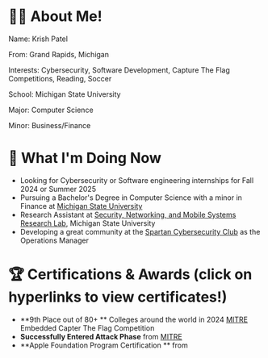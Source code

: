 # 🙋‍♂️ About Me!

Name:
Krish Patel

From: 
Grand Rapids, Michigan

Interests: 
Cybersecurity, Software Development, Capture The Flag Competitions, Reading, Soccer

School: 
Michigan State University

Major: 
Computer Science

Minor: 
Business/Finance



# 🚀 What I'm Doing Now

- Looking for Cybersecurity or Software engineering internships for Fall 2024 or Summer 2025
- Pursuing a Bachelor's Degree in Computer Science with a minor in Finance at [Michigan State University](https://msu.edu/)
- Research Assistant at [Security, Networking, and Mobile Systems Research Lab](https://www.cse.msu.edu/~ghtu/research-projects.html), Michigan State University
- Developing a great community at the [Spartan Cybersecurity Club](https://spartancybersecurityclub.github.io/) as the Operations Manager

# 🏆 Certifications & Awards (click on hyperlinks to view certificates!)
- **9th Place out of 80+ ** Colleges around the world in 2024 [MITRE](https://www.mitre.org/)  Embedded Capter The Flag Competition
- **Successfully Entered Attack Phase** from [MITRE](https://credsverse.com/credentials/81e9662b-414a-4db3-8d92-e42056ef39b6)
- **Apple Foundation Program Certification ** from 
  
        
